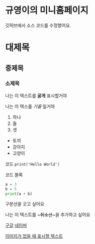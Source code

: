 # 규영이의 미니홈페이지

깃허브에서 소스 코드를 수정했어요.

# 대제목
## 중제목
### 소제목

나는 이 텍스트를 **굵게** 표시할거야

나는 이 텍스를 *기울* 일거야


1. 하나
2. 둘
3. 셋

- 토끼
- 강아지
- 고양이

코드
`print('Hello World')`

코드 블록
``` python
a = 3
b = 5
print(a + b)
```
구분선을 긋고 싶어요

나는 이 텍스트를 ~~~취소선~~~을 추가하고 싶어요

[구글](http://google.com)
[네이버](http://naver.com)

[이미지가 없을 때 표시할 텍스트](https://github.githubassets.com/assets/GitHub-Mark-ea2971cee799.png)
